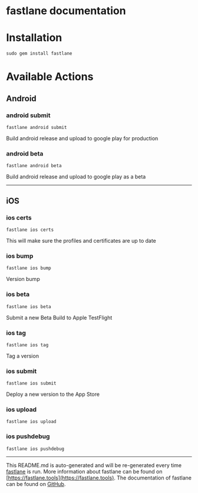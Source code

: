fastlane documentation
================
# Installation
```
sudo gem install fastlane
```
# Available Actions
## Android
### android submit
```
fastlane android submit
```
Build android release and upload to google play for production
### android beta
```
fastlane android beta
```
Build android release and upload to google play as a beta

----

## iOS
### ios certs
```
fastlane ios certs
```
This will make sure the profiles and certificates are up to date
### ios bump
```
fastlane ios bump
```
Version bump
### ios beta
```
fastlane ios beta
```
Submit a new Beta Build to Apple TestFlight
### ios tag
```
fastlane ios tag
```
Tag a version
### ios submit
```
fastlane ios submit
```
Deploy a new version to the App Store
### ios upload
```
fastlane ios upload
```

### ios pushdebug
```
fastlane ios pushdebug
```


----

This README.md is auto-generated and will be re-generated every time [fastlane](https://fastlane.tools) is run.
More information about fastlane can be found on [https://fastlane.tools](https://fastlane.tools).
The documentation of fastlane can be found on [GitHub](https://github.com/fastlane/fastlane/tree/master/fastlane).
